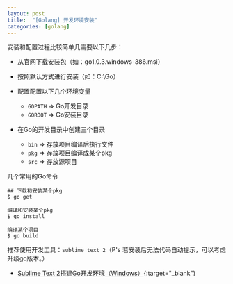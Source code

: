 ```yaml
---
layout: post
title:  "[Golang] 开发环境安装"
categories: [golang]
---
```


安装和配置过程比较简单几需要以下几步：

* 从官网下载安装包（如：go1.0.3.windows-386.msi）
* 按照默认方式进行安装（如：C:\Go）
* 配置配置以下几个环境变量
	
	+ `GOPATH` => Go开发目录
	+ `GOROOT` => Go安装目录

* 在Go的开发目录中创建三个目录

	+ `bin` => 存放项目编译后执行文件
	+ `pkg` => 存放项目编译成某个pkg
	+ `src` => 存放源项目


几个常用的Go命令

```
## 下载和安装某个pkg
$ go get

编译和安装某个pkg
$ go install

编译某个项目
$ go build
```

推荐使用开发工具：`sublime text 2`（P's 若安装后无法代码自动提示，可以考虑升级go版本。）

+ [Sublime Text 2搭建Go开发环境（Windows）](http://www.cnblogs.com/sevenyuan/archive/2013/03/01/2938351.html){:target="_blank"}
